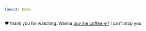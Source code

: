 ```yaml
---
layout: home
---
```


❤️ thank you for watching. Wanna <a href="https://ko-fi.com/alfaxit" target="_blank">buy me coffee ☕️?</a> I can't stop you
  
